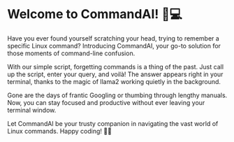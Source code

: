 # Welcome to CommandAI! 🐧💻

Have you ever found yourself scratching your head, trying to remember a specific Linux command? Introducing CommandAI, your go-to solution for those moments of command-line confusion.

With our simple script, forgetting commands is a thing of the past. Just call up the script, enter your query, and voilà! The answer appears right in your terminal, thanks to the magic of llama2 working quietly in the background.

Gone are the days of frantic Googling or thumbing through lengthy manuals. Now, you can stay focused and productive without ever leaving your terminal window.

Let CommandAI be your trusty companion in navigating the vast world of Linux commands. Happy coding! 🚀✨
